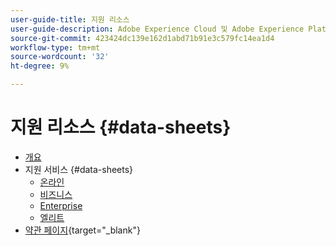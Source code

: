 ```yaml
---
user-guide-title: 지원 리소스
user-guide-description: Adobe Experience Cloud 및 Adobe Experience Platform을 위한 지원 리소스
source-git-commit: 423424dc139e162d1abd71b91e3c579fc14ea1d4
workflow-type: tm+mt
source-wordcount: '32'
ht-degree: 9%

---
```



# 지원 리소스 {#data-sheets}

+ [개요](overview.md)
+ 지원 서비스 {#data-sheets}
   + [온라인](online.md)
   + [비즈니스](business.md)
   + [Enterprise](enterprise.md)
   + [엘리트](elite.md)
+ [약관 페이지](https://helpx.adobe.com/support/programs/support-policies-terms-conditions.html){target=&quot;_blank&quot;}

<!--

Articles must be added to this TOC file in order to render.

Use this list format to specify links to articles and section headings that expand and collapse in the left rail of the user guide.

An article link CANNOT be used as a section heading.
-->
